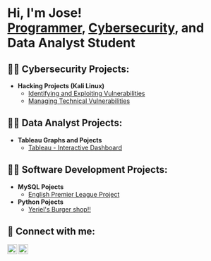<h1>Hi, I'm Jose! <br/><a href="https://github.com/yeriej77">Programmer</a>, <a href="https://www.linkedin.com//in/joseantoniourena/">Cybersecurity</a>, and <a>Data Analyst Student</a>
<h2>👨‍💻 Cybersecurity Projects:</h2>
  
- <b> Hacking Projects (Kali Linux) </b>
  - [Identifying and Exploiting Vulnerabilities](https://github.com/yeriej77/Identifying-and-Exploiting-Vulnerabilities)
  - [Managing Technical Vulnerabilities](https://github.com/yeriej77/Managing-Technical-Vulnerabilities)

<h2>👨‍💻 Data Analyst Projects:</h2>

- <b>Tableau Graphs and Pojects </b>
    - [Tableau - Interactive Dashboard](https://github.com/yeriej77/Tableau-Dashboard/tree/main)


<h2>👨‍💻 Software Development Projects:</h2>

- <b>MySQL Pojects</b>
    - [English Premier League Project](https://github.com/yeriej77/English-Premier-League)
- <b>Python Pojects</b>
    - [Yeriel's Burger shop!!](https://github.com/yeriej77/Yeriel-burgershop)

<h2> 🤳 Connect with me:</h2>

[<img align="left" alt="JoshMadakor | LinkedIn" width="22px" src="https://cdn.jsdelivr.net/npm/simple-icons@v3/icons/linkedin.svg" />][linkedin]
[<img align="left" alt="JoshMadakor | Instagram" width="22px" src="https://cdn.jsdelivr.net/npm/simple-icons@v3/icons/instagram.svg" />][instagram]

[instagram]: https://www.instagram.com/itsyeriel/
[linkedin]: https://www.linkedin.com//in/joseantoniourena/

<!--
**joshmadakor1/joshmadakor1** is a ✨ _special_ ✨ repository because its `README.md` (this file) appears on your GitHub profile.

Here are some ideas to get you started:

- 🔭 I’m currently working on ...
- 🌱 I’m currently learning ...
- 👯 I’m looking to collaborate on ...
- 🤔 I’m looking for help with ...
- 💬 Ask me about ...
- 📫 How to reach me: ...
- 😄 Pronouns: ...
- ⚡ Fun fact: ...
-->
